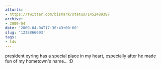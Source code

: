 ```yaml
---
alturls:
- https://twitter.com/bismark/status/1452489387
archive:
- 2009-04
date: '2009-04-04T17:36:43+00:00'
slug: '1238866603'
tags:
- lds
---
```


president eyring has a special place in my heart, especially after he made fun of my hometown's name... :D

